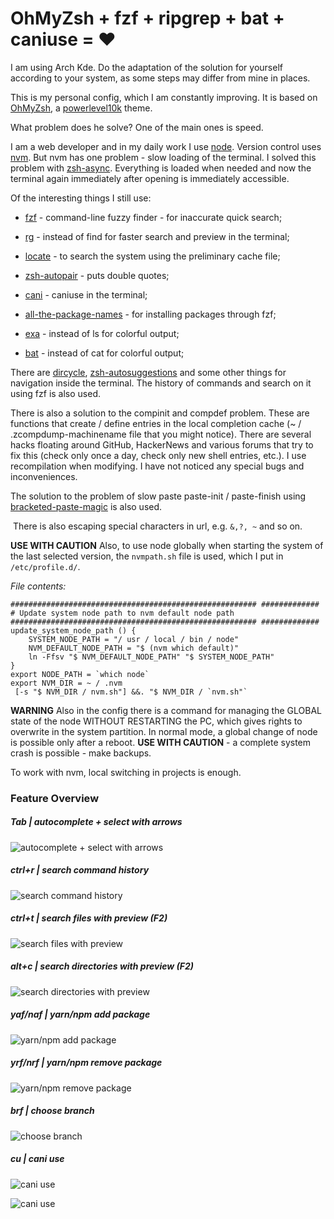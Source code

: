 # **OhMyZsh + fzf + ripgrep + bat + caniuse = ❤️**

I am using Arch Kde. Do the adaptation of the solution for yourself according to your system, as some steps may differ from mine in places.

This is my personal config, which I am constantly improving. It is based on [OhMyZsh](https://ohmyz.sh/), a [powerlevel10k](https://github.com/romkatv/powerlevel10k) theme.

What problem does he solve?
One of the main ones is speed.

I am a web developer and in my daily work I use [node](https://nodejs.org/en/). Version control uses [nvm](https://github.com/nvm-sh/nvm).
But nvm has one problem - slow loading of the terminal.
I solved this problem with [zsh-async](https://github.com/mafredri/zsh-async). Everything is loaded when needed and now the terminal again immediately after opening is immediately accessible.

Of the interesting things I still use:

 - [fzf](https://github.com/junegunn/fzf) - command-line fuzzy finder - for inaccurate quick search;
 - [rg](https://github.com/BurntSushi/ripgrep) - instead of find for faster search and preview in the terminal;
 - [locate](https://wiki.archlinux.org/index.php/Mlocate) - to search the system using the preliminary cache file;
 - [zsh-autopair](https://github.com/hlissner/zsh-autopair) - puts double quotes;
 - [cani](https://github.com/SidOfc/cani) - caniuse in the terminal;
 - [all-the-package-names](https://github.com/nice-registry/all-the-package-names) - for installing packages through fzf;

 - [exa](https://github.com/ogham/exa) - instead of ls for colorful output;
 - [bat](https://github.com/sharkdp/bat) - instead of cat for colorful output;

There are [dircycle](https://github.com/ohmyzsh/ohmyzsh/tree/master/plugins/dircycle), [zsh-autosuggestions](https://github.com/zsh-users/zsh-autosuggestions) and some other things for navigation inside the terminal.
The history of commands and search on it using fzf is also used.

There is also a solution to the compinit and compdef problem. These are functions that create / define entries in the local completion cache (~ / .zcompdump-machinename file that you might notice). 
There are several hacks floating around GitHub, HackerNews and various forums that try to fix this (check only once a day, check only new shell entries, etc.).
I use recompilation when modifying. I have not noticed any special bugs and inconveniences.

The solution to the problem of slow paste paste-init / paste-finish using [bracketed-paste-magic](https://github.com/zsh-users/zsh/blob/master/Functions/Zle/bracketed-paste-magic) is also used.

 There is also escaping special characters in url, e.g. `&,?, ~` and so on.



**USE WITH CAUTION** 
Also, to use node globally when starting the system of the last selected version, the `nvmpath.sh` file is used, which I put in `/etc/profile.d/`.

*File contents:*

```#! / bin / bash
####################################################### #############
# Update system node path to nvm default node path
####################################################### #############
update_system_node_path () {
    SYSTEM_NODE_PATH = "/ usr / local / bin / node"
    NVM_DEFAULT_NODE_PATH = "$ (nvm which default)"
    ln -Ffsv "$ NVM_DEFAULT_NODE_PATH" "$ SYSTEM_NODE_PATH"
}
export NODE_PATH = `which node`
export NVM_DIR = ~ / .nvm
 [-s "$ NVM_DIR / nvm.sh"] &&. "$ NVM_DIR / `nvm.sh"`
```
**WARNING**
Also in the config there is a command for managing the GLOBAL state of the node WITHOUT RESTARTING the PC, which gives rights to overwrite in the system partition. In normal mode, a global change of node is possible only after a reboot.
**USE WITH CAUTION** - a complete system crash is possible - make backups.

To work with nvm, local switching in projects is enough.

### **Feature Overview**
##### Tab | autocomplete + select with arrows

![autocomplete + select with arrows](https://i.imgur.com/68G5JGX.png)

##### ctrl+r | search command history

![search command history](https://i.imgur.com/6WiBUKX.png)

##### ctrl+t | search files with preview (F2)

![search files with preview](https://i.imgur.com/auamEYy.png)

##### alt+c | search directories with preview (F2)

![search directories with preview](https://i.imgur.com/MaujSam.png)

##### yaf/naf | yarn/npm add package

![yarn/npm add package](https://i.imgur.com/y3q687M.png)

##### yrf/nrf | yarn/npm remove package

![yarn/npm remove package](https://i.imgur.com/stdDK6V.png)

##### brf | choose branch

![choose branch](https://i.imgur.com/Jl4FRun.png)

##### cu | cani use

![cani use](https://i.imgur.com/PgoGQ70.png)

![cani use](https://i.imgur.com/BGfsl7T.png)

